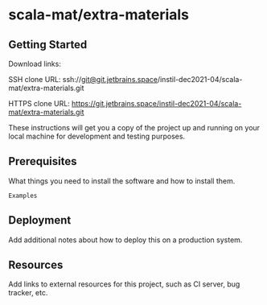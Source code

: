# scala-mat/extra-materials



## Getting Started

Download links:

SSH clone URL: ssh://git@git.jetbrains.space/instil-dec2021-04/scala-mat/extra-materials.git

HTTPS clone URL: https://git.jetbrains.space/instil-dec2021-04/scala-mat/extra-materials.git



These instructions will get you a copy of the project up and running on your local machine for development and testing purposes.

## Prerequisites

What things you need to install the software and how to install them.

```
Examples
```

## Deployment

Add additional notes about how to deploy this on a production system.

## Resources

Add links to external resources for this project, such as CI server, bug tracker, etc.

